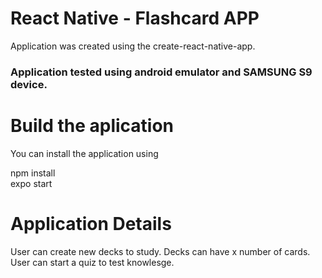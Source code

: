 # React Native - Flashcard APP

Application was created using the create-react-native-app. 

### Application tested using android emulator and SAMSUNG S9 device.

# Build the aplication

You can install the application using 

npm install <br />
expo start


# Application Details

User can create new decks to study. Decks can have x number of cards. <br />
User can start a quiz to test knowlesge.
